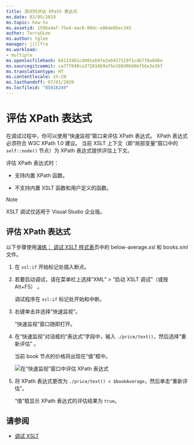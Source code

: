 ```yaml
---
title: 调试时评估 XPath 表达式
ms.date: 03/05/2019
ms.topic: how-to
ms.assetid: 159ba4ef-75e4-4ac8-80dc-e064e0bec345
author: TerryGLee
ms.author: tglee
manager: jillfra
ms.workload:
- multiple
ms.openlocfilehash: 64113461cd081eb97e2eb927119f1cd67f8a8d6e
ms.sourcegitcommit: ca777040ca372014b9af5e188d9b60bf56e3e36f
ms.translationtype: HT
ms.contentlocale: zh-CN
ms.lasthandoff: 07/01/2020
ms.locfileid: "85816249"
---
```

# <a name="evaluate-xpath-expressions"></a>评估 XPath 表达式

在调试过程中，你可以使用“快速监视”窗口来评估 XPath 表达式。 XPath 表达式必须符合 W3C XPath 1.0 建议。 当前 XSLT 上下文（即“局部变量”窗口中的 `self::node()` 节点）为 XPath 表达式提供评估上下文。

评估 XPath 表达式时：

- 支持内置 XPath 函数。

- 不支持内置 XSLT 函数和用户定义的函数。

> [!NOTE]
> XSLT 调试仅适用于 Visual Studio 企业版。

## <a name="evaluate-an-xpath-expression"></a>评估 XPath 表达式

以下步骤使用[演练： 调试 XSLT 样式表](../xml-tools/walkthrough-debug-an-xslt-style-sheet.md#sample-files)页中的 below-average.xsl 和 books.xml 文件。

1. 在 `xsl:if` 开始标记处插入断点。

2. 若要启动调试，请在菜单栏上选择“XML” > “启动 XSLT 调试”（或按 Alt+F5）   。

   调试程序在 `xsl:if` 标记处开始和中断。

3. 右键单击并选择“快速监视”。

   “快速监视”窗口随即打开。

4. 在“快速监视”对话框的“表达式”字段中，输入 `./price/text()`，然后选择“重新评估”  。

   当前 book 节点的价格将出现在“值”框中。

   ![在“快速监视”窗口中评估 XPath 表达式](media/quickwatch-price.png)

5. 将 XPath 表达式更改为 `./price/text() < $bookAverage`，然后单击“重新评估”。

   “值”框显示 XPath 表达式的评估结果为 `true`。

## <a name="see-also"></a>请参阅

- [调试 XSLT](../xml-tools/debugging-xslt.md)
